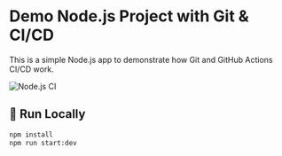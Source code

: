 # Demo Node.js Project with Git & CI/CD

This is a simple Node.js app to demonstrate how Git and GitHub Actions CI/CD work.

![Node.js CI](https://github.com/Mindo1/express-cicd/actions/workflows/nodejs.yml/badge.svg)

## 🚀 Run Locally

```bash
npm install
npm run start:dev


